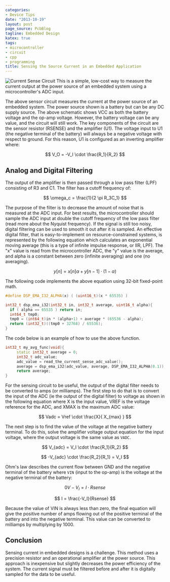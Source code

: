 ```yaml
---
categories:
- Device Tips
date: "2013-10-19"
layout: post
page_source: PcbBlog
tagline: Embedded Design
katex: true
tags:
- microcontroller
- circuit
- cpp
- programming
title: Sensing the Source Current in an Embedded Application
---
```


![Current Sense Circuit](/images/currentsense.svg)
This is a simple, low-cost way to measure the current output at the power
source of an embedded system using a microcontroller's ADC input.

The above sensor circuit measures the current at the power source of an embedded system.  The power source shown is a battery but can be any DC supply source.  The above schematic shows VCC as both the battery voltage and the op-amp voltage.  However, the battery voltage can be any value, and the circuit will still work.  The key components of the circuit are the sensor resistor (RSENSE) and the amplifier (U1).  The voltage input to U1 (the negative terminal of the battery) will always be a negative voltage with respect to ground.  For this reason, U1 is configured as an inverting amplifier where:

$$ V_O = -V_I \cdot \frac{R_1}{R_2} $$

## Analog and Digital Filtering

The output of the amplifier is then passed through a low pass filter (LPF) consisting
of R3 and C1.  The filter has a cutoff frequency of:

$$ \omega_c = \frac{1}{2 \pi R_3C_1} $$

The purpose of the filter is to decrease the amount of noise that is measured at the ADC input.  For best results, the microcontroller should sample the ADC input at double the cutoff frequency of the low pass filter (read more about the Nyquist frequency).  If the signal is still too noisy, digital filtering can be used to smooth it out after it is sampled.  An effective digital filter, that is easy-to-implement on resource-constrained systems, is represented by the following equation which calculates an exponential moving average (this is a type of infinite impulse response, or IIR, LPF).  The "x" value is read from the microcontroller ADC, the "y" value is the average, and alpha is a constant between zero (infinite averaging) and one (no averaging).

$$ y[n] = x[n] \alpha + y[n-1] \cdot (1 - \alpha) $$

The following code implements the above equation using 32-bit fixed-point math.

```c++
#define DSP_EMA_I32_ALPHA(x) ( (uint16_t)(x * 65535) )

int32_t dsp_ema_i32(int32_t in, int32_t average, uint16_t alpha){
  if ( alpha == 65535 ) return in;
  int64_t tmp0;
  tmp0 = (int64_t)in * (alpha+1) + average * (65536 - alpha);
  return (int32_t)((tmp0 + 32768) / 65536);
}
```

The code below is an example of how to use the above function.

```c++
int32_t my_avg_func(void){
     static int32_t average = 0;
     int32_t adc_value;    
     adc_value = read_the_current_sense_adc_value();
     average = dsp_ema_i32(adc_value, average, DSP_EMA_I32_ALPHA(0.1));
     return average;
}
```

For the sensing circuit to be useful, the output of the digital filter needs to be converted to amps (or milliamps).  The first step to do that is to convert the input of the ADC (ie the output of the digital filter) to voltage as shown in the following equation where X is the input value, VREF is the voltage reference for the ADC, and XMAX is the maximum ADC value:

$$ Vadc = Vref \cdot \frac{X}{ X_{max} } $$

The next step is to find the value of the voltage at the negative battery
terminal.  To do this, solve the amplifier voltage output equation for the
input voltage, where the output voltage is the same value as `VADC`.

$$ V_{adc} = V_I \cdot \frac{R_1}{R_2} $$

$$ -V_{adc} \cdot \frac{R_2}{R_1} = V_I $$

Ohm's law describes the current flow between GND and the negative terminal of the battery where `VIN` (input to the op-amp) is the voltage at the negative terminal of the battery:

$$ 0V - V_I = I \cdot Rsense $$

$$ I = \frac{-V_I}{Rsense} $$

Because the value of VIN is always less than zero, the final equation will
give the positive number of amps flowing out of the positive terminal of the battery and into the negative terminal.  This value can be converted to milliamps by multiplying by 1000.

## Conclusion

Sensing current in embedded designs is a challenge.  This method uses a precision resistor and an operational amplifier at the power source.  This approach is inexpensive but slightly decreases the power efficiency of the system.  The current signal must be filtered before and after it is digitally sampled for the data to be useful.
